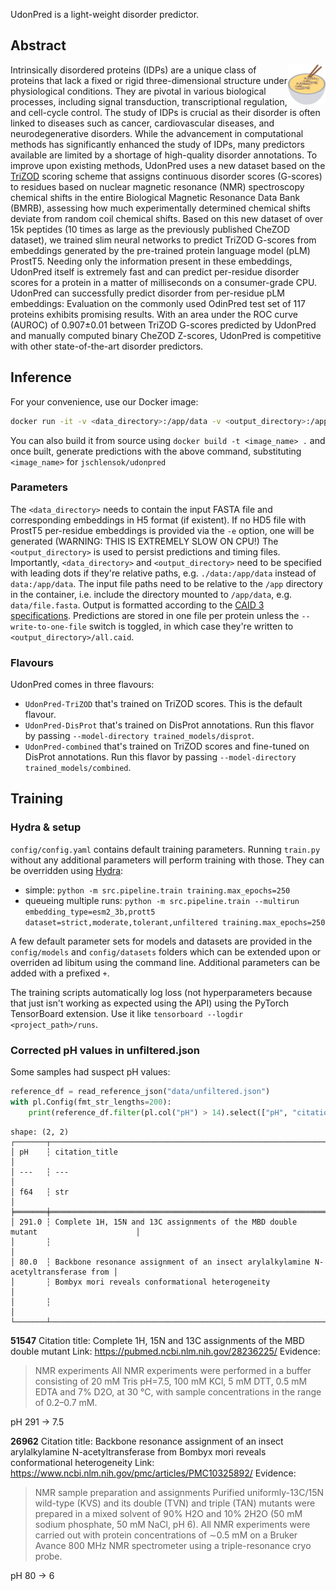 UdonPred is a light-weight disorder predictor.

## Abstract
<img align="right" src="images/udonpred_logo.png" width="12%" height="12%">

Intrinsically disordered proteins (IDPs) are a unique class of proteins that lack a fixed or rigid three-dimensional structure under physiological conditions. They are pivotal in various biological processes, including signal transduction, transcriptional regulation, and cell-cycle control. The study of IDPs is crucial as their disorder is often linked to diseases such as cancer, cardiovascular diseases, and neurodegenerative disorders.
While the advancement in computational methods has significantly enhanced the study of IDPs, many predictors available are limited by a shortage of high-quality disorder annotations. To improve upon existing methods, UdonPred  uses a new dataset based on the [TriZOD](https://github.com/MarkusHaak/trizod) scoring scheme that assigns continuous disorder scores (G-scores) to residues based on nuclear magnetic resonance (NMR) spectroscopy chemical shifts in the entire Biological Magnetic Resonance Data Bank (BMRB), assessing how much experimentally determined chemical shifts deviate from random coil chemical shifts.
Based on this new dataset of over 15k peptides (10 times as large as the previously published CheZOD dataset), we trained slim neural networks to predict TriZOD G-scores from embeddings generated by the pre-trained protein language model (pLM) ProstT5. Needing only the information present in these embeddings, UdonPred itself is extremely fast and can predict per-residue disorder scores for a protein in a matter of milliseconds on a consumer-grade CPU.
UdonPred can successfully predict disorder from per-residue pLM embeddings: Evaluation on the commonly used OdinPred test set of 117 proteins exhibits promising results. With an area under the ROC curve (AUROC) of 0.907±0.01 between TriZOD G-scores predicted by UdonPred and manually computed binary CheZOD Z-scores, UdonPred is competitive with other state-of-the-art disorder predictors.

## Inference
For your convenience, use our Docker image:
```bash
docker run -it -v <data_directory>:/app/data -v <output_directory>:/app/out jschlensok/udonpred -i <path_to_input_fasta_file> [-e <path_to_embedding_h5_file>] [--write-to-one-file]  [--model-directory <model_directory>]
```
You can also build it from source using `docker build -t <image_name> .` and once built, generate predictions with the above command, substituting `<image_name>` for `jschlensok/udonpred`


### Parameters
The `<data_directory>` needs to contain the input FASTA file and corresponding embeddings in H5 format (if existent). If no HD5 file with ProstT5 per-residue embeddings is provided via the `-e` option, one will be generated (WARNING: THIS IS EXTREMELY SLOW ON CPU!)
The `<output_directory>` is used to persist predictions and timing files.
Importantly, `<data_directory>` and `<output_directory>` need to be specified with leading dots if they're relative paths, e.g. `./data:/app/data` instead of `data:/app/data`.
The input file paths need to be relative to the `/app` directory in the container, i.e. include the directory mounted to `/app/data`, e.g. `data/file.fasta`.
Output is formatted according to the [CAID 3 specifications](https://caid.idpcentral.org/challenge#participate). Predictions are stored in one file per protein unless the `--write-to-one-file` switch is toggled, in which case they're written to `<output_directory>/all.caid`.

### Flavours
UdonPred comes in three flavours:
- `UdonPred-TriZOD` that's trained on TriZOD scores. This is the default flavour.
- `UdonPred-DisProt` that's trained on DisProt annotations. Run this flavor by passing `--model-directory trained_models/disprot`.
- `UdonPred-combined` that's trained on TriZOD scores and fine-tuned on DisProt annotations. Run this flavor by passing `--model-directory trained_models/combined`.

## Training
### Hydra & setup
`config/config.yaml` contains default training parameters. Running `train.py` without any additional parameters will perform training with those.
They can be overridden using [Hydra](https://hydra.cc/):
- simple: `python -m src.pipeline.train training.max_epochs=250`
- queueing multiple runs: `python -m src.pipeline.train --multirun embedding_type=esm2_3b,prott5 dataset=strict,moderate,tolerant,unfiltered training.max_epochs=250`

A few default parameter sets for models and datasets are provided in the `config/models` and `config/datasets` folders which can be extended upon or overriden ad libitum using the command line. Additional parameters can be added with a prefixed `+`.

The training scripts automatically log loss (not hyperparameters because that just isn't working as expected using the API) using the PyTorch TensorBoard extension. Use it like `tensorboard --logdir <project_path>/runs`.

### Corrected pH values in unfiltered.json
Some samples had suspect pH values:
```python
reference_df = read_reference_json("data/unfiltered.json")
with pl.Config(fmt_str_lengths=200):
    print(reference_df.filter(pl.col("pH") > 14).select(["pH", "citation_title"]))
```

```
shape: (2, 2)
┌───────┬────────────────────────────────────────────────────────────────────────────────────┐
│ pH    ┆ citation_title                                                                     │
│ ---   ┆ ---                                                                                │
│ f64   ┆ str                                                                                │
╞═══════╪════════════════════════════════════════════════════════════════════════════════════╡
│ 291.0 ┆ Complete 1H, 15N and 13C assignments of the MBD double mutant                      │
│       ┆                                                                                    │
│ 80.0  ┆ Backbone resonance assignment of an insect arylalkylamine N-acetyltransferase from │
│       ┆ Bombyx mori reveals conformational heterogeneity                                   │
│       ┆                                                                                    │
└───────┴────────────────────────────────────────────────────────────────────────────────────┘
```

**51547**
Citation title: Complete 1H, 15N and 13C assignments of the MBD double mutant 
Link: https://pubmed.ncbi.nlm.nih.gov/28236225/
Evidence:
> NMR experiments
> All NMR experiments were performed in a buffer consisting of 20 mM Tris pH=7.5, 100 mM KCl, 5 mM DTT, 0.5 mM EDTA and 7% D2O, at 30 °C, with sample concentrations in the range of 0.2–0.7 mM. 

pH 291 -> 7.5

**26962**
Citation title: Backbone resonance assignment of an insect arylalkylamine N-acetyltransferase from Bombyx mori reveals conformational heterogeneity
Link: https://www.ncbi.nlm.nih.gov/pmc/articles/PMC10325892/
Evidence:
> NMR sample preparation and assignments
> Purified uniformly-13C/15N wild-type (KVS) and its double (TVN) and triple (TAN) mutants were prepared in a mixed solvent of 90% H2O and 10% 2H2O (50 mM sodium phosphate, 50 mM NaCl, pH 6). All NMR experiments were carried out with protein concentrations of ∼0.5 mM on a Bruker Avance 800 MHz NMR spectrometer using a triple-resonance cryo probe.

pH 80 -> 6
